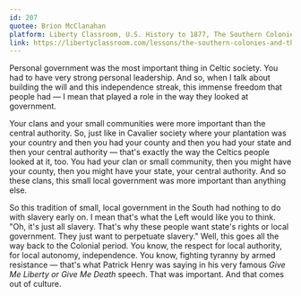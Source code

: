 ```yaml
---
id: 207
quotee: Brion McClanahan
platform: Liberty Classroom, U.S. History to 1877, The Southern Colonies and the Celts, ~19:40
link: https://libertyclassroom.com/lessons/the-southern-colonies-and-the-celts/
---
```

Personal government was the most important thing in Celtic society. You had to have very strong personal leadership. And so, when I talk about building the will and this independence streak, this immense freedom that people had &mdash; I mean that played a role in the way they looked at government.

Your clans and your small communities were more important than the central authority. So, just like in Cavalier society where your plantation was your country and then you had your county and then you had your state and then your central authority &mdash; that's exactly the way the Celtics people looked at it, too. You had your clan or small community, then you might have your county, then you might have your state, your central authority. And so these clans, this small local government was more important than anything else.

So this tradition of small, local government in the South had nothing to do with slavery early on. I mean that's what the Left would like you to think. "Oh, it's just all slavery. That's why these people want state's rights or local government. They just want to perpetuate slavery." Well, this goes all the way back to the Colonial period. You know, the respect for local authority, for local autonomy, independence. You know, fighting tyranny by armed resistance &mdash; that's what Patrick Henry was saying in his very famous *Give Me Liberty or Give Me Death* speech. That was important. And that comes out of culture.

